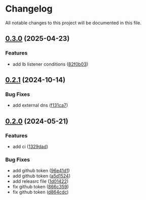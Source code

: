 # Changelog

All notable changes to this project will be documented in this file.

## [0.3.0](https://github.com/zahornyak/terraform-aws-ecs-service/compare/v0.2.1...v0.3.0) (2025-04-23)


### Features

* add lb listener conditions ([82f0b03](https://github.com/zahornyak/terraform-aws-ecs-service/commit/82f0b03495a5577bb770cd91e809f3693f014b41))

## [0.2.1](https://github.com/zahornyak/terraform-aws-ecs-service/compare/v0.2.0...v0.2.1) (2024-10-14)


### Bug Fixes

* add external dns ([f131ca7](https://github.com/zahornyak/terraform-aws-ecs-service/commit/f131ca76ff9a040c06e5e12d3c113e2c4ec09685))

## [0.2.0](https://github.com/zahornyak/terraform-aws-ecs-service/compare/v0.1.26...v0.2.0) (2024-05-21)


### Features

* add ci ([1329dad](https://github.com/zahornyak/terraform-aws-ecs-service/commit/1329dadda793a4bfe5fa01c9c09deb351cbec26e))


### Bug Fixes

* add github token ([96e41d1](https://github.com/zahornyak/terraform-aws-ecs-service/commit/96e41d1f9a8d1d45090402d5fef3a79e2ebb1d97))
* add github token ([a5d1524](https://github.com/zahornyak/terraform-aws-ecs-service/commit/a5d15247f9124244afc1eb6eeae2de27c59e2781))
* add releasrc file ([1d01422](https://github.com/zahornyak/terraform-aws-ecs-service/commit/1d01422727c4bf62856e202a598f098ec0ee5c44))
* fix github token ([866c359](https://github.com/zahornyak/terraform-aws-ecs-service/commit/866c359bee50bc90f2a772f5f0ec4d6fc001634c))
* fix github token ([d864cdc](https://github.com/zahornyak/terraform-aws-ecs-service/commit/d864cdcbc55ff6d395cbcee059642189784203f1))
